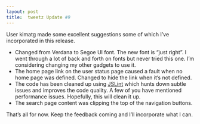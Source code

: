 ```yaml
---
layout: post
title:  tweetz Update #9
---
```

User kimatg made some excellent suggestions some of which I’ve incorporated in this release.

  * Changed from Verdana to Segoe UI font. The new font is “just right”. I went through a lot of back and forth on fonts but never tried this one. I’m considering changing my other gadgets to use it.
  * The home page link on the user status page caused a fault when no home page was defined. Changed to hide the link when it’s not defined.
  * The code has been cleaned up using [JSLint](http://www.jslint.com/) which hunts down subtle issues and improves the code quality. A few of you have mentioned performance issues. Hopefully, this will clean it up.
  * The search page content was clipping the top of the navigation buttons.

That’s all for now. Keep the feedback coming and I’ll incorporate what I can.
